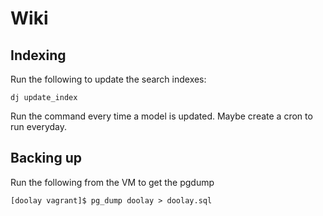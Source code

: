# Wiki

## Indexing
Run the following to update the search indexes:
```
dj update_index
```
Run the command every time a model is updated.
Maybe create a cron to run everyday.


## Backing up
Run the following from the VM to get the pgdump
```
[doolay vagrant]$ pg_dump doolay > doolay.sql
```

